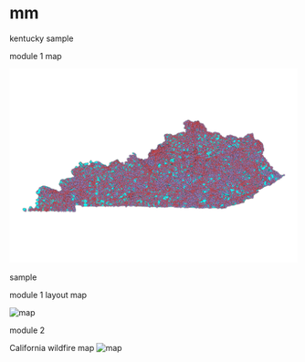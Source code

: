 # mm

kentucky
sample

module 1
map

![map](kentucky-map-sample.png)

sample

module 1
layout
map

![map](Module-01-layout-map-sample.png)

module 2 

California wildfire map
![map](California-Wildfire-Map.png)
